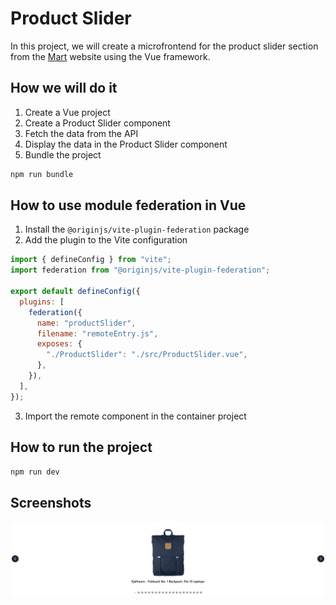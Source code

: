 # Product Slider

In this project, we will create a microfrontend for the product slider section from the [Mart](mart.ps) website using the Vue framework.

## How we will do it

1. Create a Vue project
2. Create a Product Slider component
3. Fetch the data from the API
4. Display the data in the Product Slider component
5. Bundle the project

```bash
npm run bundle
```

## How to use module federation in Vue

1. Install the `@originjs/vite-plugin-federation` package
2. Add the plugin to the Vite configuration

```javascript
import { defineConfig } from "vite";
import federation from "@originjs/vite-plugin-federation";

export default defineConfig({
  plugins: [
    federation({
      name: "productSlider",
      filename: "remoteEntry.js",
      exposes: {
        "./ProductSlider": "./src/ProductSlider.vue",
      },
    }),
  ],
});
```

3. Import the remote component in the container project

## How to run the project

```bash
npm run dev
```

## Screenshots

![Product Slider](../screenshots/product-slider.png)
